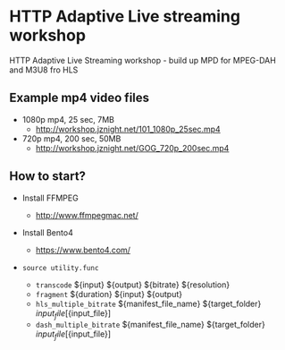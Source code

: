 # HTTP Adaptive Live streaming workshop

HTTP Adaptive Live Streaming workshop - build up MPD for MPEG-DAH and M3U8 fro HLS


##  Example mp4 video files
- 1080p mp4, 25 sec, 7MB
  -   http://workshop.jznight.net/101_1080p_25sec.mp4
- 720p mp4, 200 sec, 50MB
  - http://workshop.jznight.net/GOG_720p_200sec.mp4


## How to start?
- Install FFMPEG
  - http://www.ffmpegmac.net/
- Install Bento4
  - https://www.bento4.com/
  
- `source utility.func`
  - `transcode` ${input} ${output} ${bitrate} ${resolution}
  - `fragment` ${duration} ${input} ${output}
  - `hls_multiple_bitrate`    ${manifest_file_name} ${target_folder} ${input_file} [${input_file}]
  - `dash_multiple_bitrate` ${manifest_file_name} ${target_folder} ${input_file} [${input_file}]